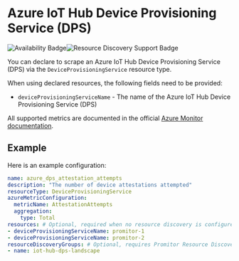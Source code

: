 # Azure IoT Hub Device Provisioning Service (DPS)

![Availability Badge](https://img.shields.io/badge/Available%20Starting-v1.6-green.svg)![Resource Discovery Support Badge](https://img.shields.io/badge/Support%20for%20Resource%20Discovery-Yes-green.svg)

You can declare to scrape an Azure IoT Hub Device Provisioning Service (DPS)
via the `DeviceProvisioningService` resource type.

When using declared resources, the following fields need to be provided:

- `deviceProvisioningServiceName` - The name of the Azure IoT Hub Device Provisioning Service (DPS)

All supported metrics are documented in the official [Azure Monitor documentation](https://docs.microsoft.com/en-us/azure/azure-monitor/platform/metrics-supported#microsoftdevicesprovisioningservices).

## Example

Here is an example configuration:

```yaml
name: azure_dps_attestation_attempts
description: "The number of device attestations attempted"
resourceType: DeviceProvisioningService
azureMetricConfiguration:
  metricName: AttestationAttempts
  aggregation:
    type: Total
resources: # Optional, required when no resource discovery is configured
- deviceProvisioningServiceName: promitor-1
- deviceProvisioningServiceName: promitor-2
resourceDiscoveryGroups: # Optional, requires Promitor Resource Discovery agent (https://promitor.io/concepts/how-it-works#using-resource-discovery)
- name: iot-hub-dps-landscape
```
